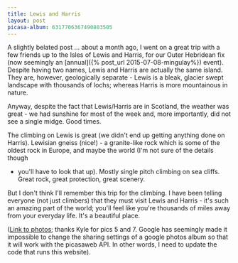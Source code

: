 ```yaml
---
title: Lewis and Harris
layout: post
picasa-album: 6317706367490803505
---
```


A slightly belated post ... about a month ago, I went on a great trip with a
few friends up to the Isles of Lewis and Harris, for our Outer Hebridean fix
(now seemingly an [annual]({% post_url 2015-07-08-mingulay%})
event). Despite having two names, Lewis and Harris are actually the same
island. They are, however, geologically separate - Lewis is a bleak, glacier
swept landscape with thousands of lochs; whereas Harris is more mountainous in
nature.


Anyway, despite the fact that Lewis/Harris are in Scotland, the weather was
great - we had sunshine for most of the week and, more importantly, did not
see a single midge. Good times.


The climbing on Lewis is great (we didn't end up getting anything done on
Harris). Lewisian gneiss (nice!) - a granite-like rock which is some of the
oldest rock in Europe, and maybe the world (I'm not sure of the details though
- you'll have to look that up). Mostly single pitch climbing on sea
cliffs. Great rock, great protection, great scenery.


But I don't think I'll remember this trip for the climbing. I have been
telling everyone (not just climbers) that they must visit Lewis and Harris -
it's such an amazing part of the world; you'll feel like you're thousands of
miles away from your everyday life. It's a beautiful place.


(<a href="https://goo.gl/photos/CVyo9L8zoCJj88NG6">Link to photos</a>; thanks
Kyle for pics 5 and 7. Google has seemingly made it impossible to change the
sharing settings of a google photos album so that it will work with the
picasaweb API. In other words, I need to update the code that runs this
website).

